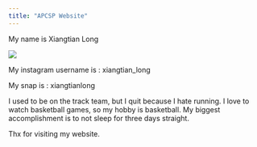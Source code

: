 ```yaml
---
title: "APCSP Website"
---
```


My name is Xiangtian Long

![](https://cdn.discordapp.com/attachments/853022383950659584/985026259186778163/901654918945_.pic.jpg)

My instagram username is : xiangtian_long

My snap is : xiangtianlong

I used to be on the track team, but I quit because I hate running. I love to watch basketball games, so my hobby is basketball. My biggest accomplishment is to not sleep for three days straight. 

Thx for visiting my website. 
